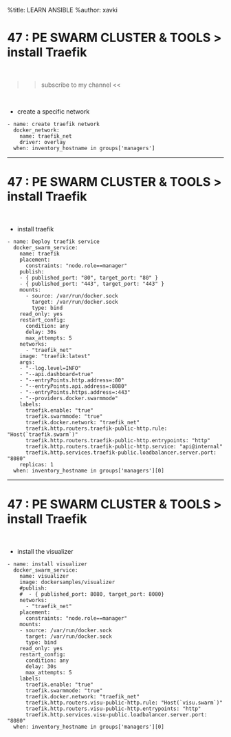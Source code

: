 %title: LEARN ANSIBLE
%author: xavki


# 47 : PE SWARM CLUSTER & TOOLS > install Traefik

<br>

>> subscribe to my channel <<


<br>

* create a specific network

```
- name: create traefik network
  docker_network:
    name: traefik_net
    driver: overlay
  when: inventory_hostname in groups['managers']
```

---------------------------------------------------------------------

# 47 : PE SWARM CLUSTER & TOOLS > install Traefik


<br>

* install traefik

```
- name: Deploy traefik service
  docker_swarm_service:
    name: traefik
    placement:
      constraints: "node.role==manager"
    publish:
    - { published_port: "80", target_port: "80" }
    - { published_port: "443", target_port: "443" }
    mounts:
      - source: /var/run/docker.sock
        target: /var/run/docker.sock
        type: bind
    read_only: yes
    restart_config:
      condition: any
      delay: 30s
      max_attempts: 5
    networks:
      - "traefik_net"
    image: "traefik:latest"
    args:
    - "--log.level=INFO"
    - "--api.dashboard=true"
    - "--entryPoints.http.address=:80"
    - "--entryPoints.api.address=:8080"
    - "--entryPoints.https.address=:443"
    - "--providers.docker.swarmmode"
    labels:
      traefik.enable: "true"
      traefik.swarmmode: "true"
      traefik.docker.network: "traefik_net"
      traefik.http.routers.traefik-public-http.rule: "Host(`traefik.swarm`)"
      traefik.http.routers.traefik-public-http.entrypoints: "http"
      traefik.http.routers.traefik-public-http.service: "api@internal"
      traefik.http.services.traefik-public.loadbalancer.server.port: "8080"
    replicas: 1
  when: inventory_hostname in groups['managers'][0]
```

---------------------------------------------------------------------

# 47 : PE SWARM CLUSTER & TOOLS > install Traefik


<br>

* install the visualizer

```
- name: install visualizer
  docker_swarm_service:
    name: visualizer
    image: dockersamples/visualizer
    #publish:
    #  - { published_port: 8080, target_port: 8080}
    networks:
      - "traefik_net"
    placement:
      constraints: "node.role==manager"
    mounts:
    - source: /var/run/docker.sock
      target: /var/run/docker.sock
      type: bind
    read_only: yes
    restart_config:
      condition: any
      delay: 30s
      max_attempts: 5
    labels:
      traefik.enable: "true"
      traefik.swarmmode: "true"
      traefik.docker.network: "traefik_net"
      traefik.http.routers.visu-public-http.rule: "Host(`visu.swarm`)"
      traefik.http.routers.visu-public-http.entrypoints: "http"
      traefik.http.services.visu-public.loadbalancer.server.port: "8080"
  when: inventory_hostname in groups['managers'][0]
```

